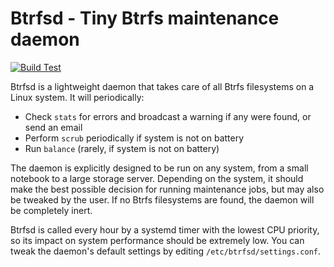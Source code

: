 # Btrfsd - Tiny Btrfs maintenance daemon
[![Build Test](https://github.com/ximion/btrfsd/actions/workflows/build-test.yml/badge.svg)](https://github.com/ximion/btrfsd/actions/workflows/build-test.yml)

Btrfsd is a lightweight daemon that takes care of all Btrfs filesystems on a Linux system.
It will periodically:
 * Check `stats` for errors and broadcast a warning if any were found, or send an email
 * Perform `scrub` periodically if system is not on battery
 * Run `balance` (rarely, if system is not on battery)

The daemon is explicitly designed to be run on any system, from a small notebook to a large
storage server. Depending on the system, it should make the best possible decision for
running maintenance jobs, but may also be tweaked by the user.
If no Btrfs filesystems are found, the daemon will be completely inert.

Btrfsd is called every hour by a systemd timer with the lowest CPU priority, so its impact
on system performance should be extremely low.
You can tweak the daemon's default settings by editing `/etc/btrfsd/settings.conf`.
